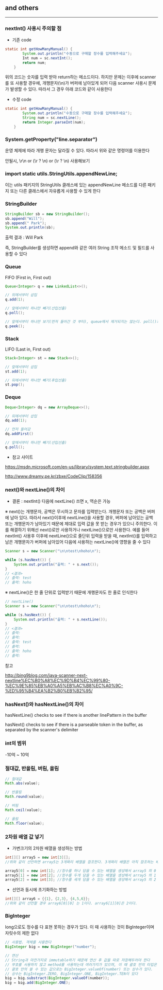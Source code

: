 ## and others
---

### nextInt() 사용시 주의할 점

* 기존 code

```java
static int getHowManyManual() {
		System.out.println("수동으로 구매할 장수를 입력해주세요");
		Int num = sc.nextInt();
		return num;
	}
```

위의 코드는 숫자를 입력 받아 return하는 메소드이다. 하지만 문제는 이후에 scanner를 또 사용할 경우에, 개행문자(\n)가 버퍼에 남아있게 되어
다음 scanner 사용시 문제가 발생할 수 있다. 따라서 그 경우 아래 코드와 같이 사용한다

* 수정 code

```java
static int getHowManyManual() {
		System.out.println("수동으로 구매할 장수를 입력해주세요");
		String num = sc.nextLine();
		return Integer.parseInt(num);
	}
```

### System.getProperty("line.separator")

운영 체제에 따라 개행 문자는 달라질 수 있다. 따라서 위와 같은 명령어를 이용한다

안될시, \r\n or (\r ? \n) or (\\r ? \\n) 사용해보기


### import static utils.StringUtils.appendNewLine;

이는 utils 패키지의 StringUtils 클래스에 있는 appendNewLine 메소드를 다른 패키지 또는 다른 클래스에서 자유롭게 사용할 수 있게 한다

### StringBuilder

```java
StringBuilder sb = new StringBuilder();
sb.append("Will");
sb.append(" Park");
System.out.println(sb);
```

출력 결과 : Will Park

즉, StringBuilder를 생성하면 append와 같은 여러 String 조작 메소드 및 필드를 사용할 수 있다

### Queue

FIFO (First in, First out)

```Java
Queue<Integer> q = new LinkedList<>();

// 뒤에서부터 삽입
q.add(1);

// 앞에서부터 하나만 빼기(선입선출)
q.poll();

// 앞에서부터 하나만 보기(먼저 들어간 것 부터), queue에서 제거되지는 않는다. poll()과의 차이
q.peek();
```

### Stack

LIFO (Last in, First out)

```Java
Stack<Integer> st = new Stack<>();

// 앞에서부터 삽입
st.add(1);

// 뒤에서부터 하나만 빼기(후입선출)
st.pop();
```

### Deque

```Java
Deque<Integer> dq = new ArrayDeque<>();

// 뒤에서부터 삽입
dq.add(1);

// 먼저 들어감
dq.addFirst()

// 앞에서부터 하나만 빼기(선입선출)
q.poll();
```

* 참고 사이트

https://msdn.microsoft.com/en-us/library/system.text.stringbuilder.aspx

http://www.dreamy.pe.kr/zbxe/CodeClip/158356

### next()와 nextLine()의 차이

* 결론 : nextInt() 다음에 nextLine() 쓰면 x, 역순은 가능

※ next()는 개행문자, 공백은 무시하고 문자를 입력받는다. 개행문자 또는 공백은 버퍼에 남아 있다. 따라서 next()이후에 nextLine()을 사용할 경우, 버퍼에 남아있는 공백 또는 개행문자가 남아있기 때문에 제대로 입력 값을 못 받는 경우가 있으니 주의한다. 이를 해결하기 위해선 next()로만 사용하거나 nextLine()으로만 사용한다. 예를 들어 nextInt() 사용후 이후에 nextLine()으로 줄단위 입력을 받을 때, nextInt()를 입력하고 남은 개행문자가 버퍼에 남아있어 다음에 사용하는 nextLine()에 영향을 줄 수 있다


```Java
Scanner s = new Scanner("\n\ntest\nhoho\n");

while (s.hasNext()) {
    System.out.println("출력: " + s.next());
}
// <결과>
// 출력: test
// 출력: hoho
```

※ nextLine()은 한 줄 단위로 입력받기 때문에 개행문자도 한 줄로 인식한다

```Java
// nextLine()
Scanner s = new Scanner("\n\ntest\nhoho\n");

while (s.hasNext()) {
    System.out.println("출력: " + s.nextLine());
}
// <결과>
// 출력:
// 출력:
// 출력: test
// 출력:
// 출력: hoho
// 출력:
```

참고

http://bing9blog.com/java-scanner-next-nextline%EC%B0%A8%EC%9D%B4%EC%99%80-%EC%9E%85%EB%A0%A5%EB%AC%B8%EC%A0%9C-%ED%95%B4%EA%B2%B0%EB%B2%95/

### hasNext()와 hasNextLine()의 차이

hasNextLine() checks to see if there is another linePattern in the buffer

hasNext() checks to see if there is a parseable token in the buffer, as separated by the scanner's delimiter

### int의 범위

-10억 ~ 10억

### 절대값, 반올림, 버림, 올림

```Java
// 절대값
Math.abs(value);

// 반올림
Math.round(value);

// 버림
Math.ceil(value);

// 올림
Math.floor(value);
```

### 2차원 배열 값 넣기

* 가변크기의 2차원 배열을 생성하는 방법

```Java
int[][] array5 = new int[3][];
//위와 같이 선언하면 array5는 3개짜리 배열을 참조한다. 3개짜리 배열은 아직 참조하는 배열이 없다는 것을 의미.

array5[0] = new int[1]; //정수를 하나 담을 수 있는 배열을 생성해서 array5 의 0 번째 인덱스가 참조한다.  
array5[1] = new int[2]; //정수를 두개 담을 수 있는 배열을 생성해서 array5 의 1 번째 인덱스가 참조한다.  
array5[2] = new int[3]; //정수를 세개 담을 수 있는 배열을 생성해서 array5 의 2 번째 인덱스가 참조한다.
```
* 선언과 동시에 초기화하는 방법

```Java
int[][] array6 = {{1}, {2,3}, {4,5,6}};
//위와 같이 선언할 경우 array6[0][0] 는 1이다. array6[1][0]은 2이다.
```

### BigInteger

long으로도 정수를 다 표현 못하는 경우가 있다. 이 때 사용하는 것이 BigInteger이며 자릿수의 제한 없다

```Java
// 사용법. 객체를 사용한다
BigInteger big = new BigInteger("number");

// 연산
// String과 마찬가지로 immutable하기 때문에 연산 후 값을 따로 저장해두어야 한다
// 부호를 사용하지 않고 method를 사용하는데 여러가지가 있으며, 이 때 괄호 안의 타입은 BigInteger이어야 연산이 가능하다
// 괄호 안의 쓸 수 있는 값으로는 BigInteger.valueOf(number) 또는 상수가 있다.
// 상수는 BigInteger.ZERO, BigInteger.ONE, BigInteger.TEN이 있다
big = big.substract(BigInteger.valueOf(number));
big = big.add(BigInteger.ONE);
```
